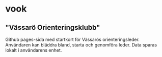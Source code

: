 # vook

## "Vässarö Orienteringsklubb"

Github pages-sida med startkort för Vässarös orienteringsleder. Användaren kan bläddra bland, starta och genomföra leder. Data sparas lokalt i användarens enhet.
